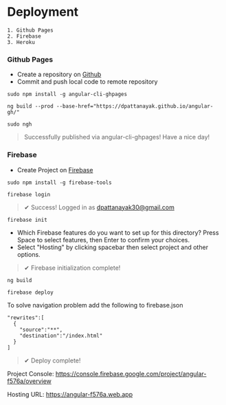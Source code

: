 # Deployment

    1. Github Pages
    2. Firebase
    3. Heroku

### Github Pages

- Create a repository on [Github](https://github.com/) 
- Commit and push local code to remote repository

`sudo npm install -g angular-cli-ghpages`

`ng build --prod --base-href="https://dpattanayak.github.io/angular-gh/"`

`sudo ngh`

> Successfully published via angular-cli-ghpages! Have a nice day!


### Firebase

- Create Project on [Firebase](https://console.firebase.google.com/)

`sudo npm install -g firebase-tools`

`firebase login`

> ✔  Success! Logged in as dpattanayak30@gmail.com

`firebase init`

- Which Firebase features do you want to set up for this directory? Press Space to select features, then Enter to confirm your choices.
- Select "Hosting" by clicking spacebar then select project and other options.

> ✔  Firebase initialization complete!

`ng build`

`firebase deploy`

To solve navigation problem add the following to firebase.json

    "rewrites":[
      {
        "source":"**",
        "destination":"/index.html"
      }
    ]

> ✔  Deploy complete!

Project Console: https://console.firebase.google.com/project/angular-f576a/overview

Hosting URL: https://angular-f576a.web.app


